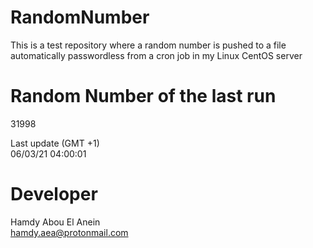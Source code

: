# RandomNumber    
This is a test repository where a random number is pushed to a file automatically passwordless from a cron job in my Linux CentOS server    
# Random Number of the last run   
31998
      
Last update (GMT +1)    
06/03/21 04:00:01
# Developer    
Hamdy Abou El Anein   
hamdy.aea@protonmail.com
